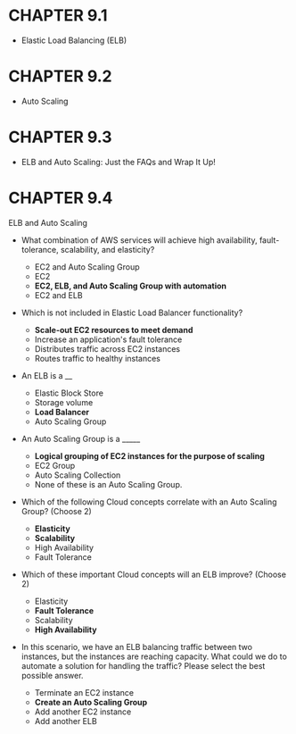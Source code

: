# CHAPTER 9.1
- Elastic Load Balancing (ELB)

# CHAPTER 9.2
- Auto Scaling

# CHAPTER 9.3
- ELB and Auto Scaling: Just the FAQs and Wrap It Up!

# CHAPTER 9.4
ELB and Auto Scaling

- What combination of AWS services will achieve high availability, fault-tolerance, scalability, and elasticity?
	- EC2 and Auto Scaling Group
	- EC2
	- **EC2, ELB, and Auto Scaling Group with automation**
	- EC2 and ELB

- Which is not included in Elastic Load Balancer functionality?
	- **Scale-out EC2 resources to meet demand**
	- Increase an application's fault tolerance
	- Distributes traffic across EC2 instances
	- Routes traffic to healthy instances

- An ELB is a __
	- Elastic Block Store
	- Storage volume
	- **Load Balancer**
	- Auto Scaling Group

- An Auto Scaling Group is a _____
	- **Logical grouping of EC2 instances for the purpose of scaling**
	- EC2 Group
	- Auto Scaling Collection
	- None of these is an Auto Scaling Group.

- Which of the following Cloud concepts correlate with an Auto Scaling Group? (Choose 2)
	- **Elasticity**
	- **Scalability**
	- High Availability
	- Fault Tolerance

- Which of these important Cloud concepts will an ELB improve? (Choose 2)
	- Elasticity
	- **Fault Tolerance**
	- Scalability
	- **High Availability**

- In this scenario, we have an ELB balancing traffic between two instances, but the instances are reaching capacity. What could we do to automate a solution for handling the traffic? Please select the best possible answer.
	- Terminate an EC2 instance
	- **Create an Auto Scaling Group**
	- Add another EC2 instance
	- Add another ELB